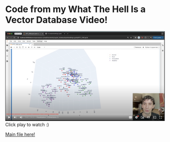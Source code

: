 # Code from my What The Hell Is a Vector Database Video!

[![vid_screenshot.png](vid_screenshot.png)]()
Click play to watch :)

[Main file here!](WTF_VDB.ipynb)
